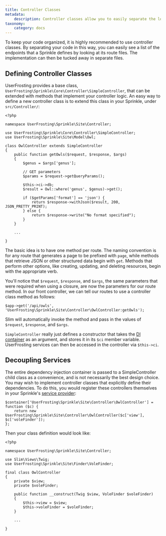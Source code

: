 ```yaml
---
title: Controller Classes
metadata:
    description: Controller classes allow you to easily separate the logic for your routes from your endpoint definitions.
taxonomy:
    category: docs
---
```


To keep your code organized, it is highly recommended to use controller classes.  By separating your code in this way, you can easily see a list of the endpoints that a Sprinkle defines by looking at its route files.  The implementation can then be tucked away in separate files.

## Defining Controller Classes

UserFrosting provides a base class, `UserFrosting\Sprinkle\Core\Controller\SimpleController`, that can be extended with methods that implement your controller logic.  An easy way to define a new controller class is to extend this class in your Sprinkle, under `src/Controller/`:

```
<?php

namespace UserFrosting\Sprinkle\Site\Controller;

use UserFrosting\Sprinkle\Core\Controller\SimpleController;
use UserFrosting\Sprinkle\Site\Model\Owl;

class OwlController extends SimpleController
{
    public function getOwls($request, $response, $args)
    {
        $genus = $args['genus'];

        // GET parameters
        $params = $request->getQueryParams();

        $this->ci->db;
        $result = Owl::where('genus', $genus)->get();
        
        if ($getParams['format'] == 'json') {
            return $response->withJson($result, 200, JSON_PRETTY_PRINT);
        } else {
            return $response->write("No format specified");
        }
    }
    
    ...
    
}
```

The basic idea is to have one method per route.  The naming convention is for any route that generates a page to be prefixed with `page`, while methods that retrieve JSON or other structured data begin with `get`.  Methods that perform other options, like creating, updating, and deleting resources, begin with the appropriate verb.

You'll notice that `$request`, `$response`, and `$args`, the same parameters that were required when using a closure, are now the parameters for our route method.  In our front controller, we can tell our routes to use a controller class method as follows:

```
$app->get('/api/owls', 'UserFrosting\Sprinkle\Site\Controller\OwlController:getOwls');
```

Slim will automatically invoke the method and pass in the values of `$request`, `$response`, and `$args`.

`SimpleController` really just defines a constructor that takes the [DI container](/services/the-di-container) as an argument, and stores it in its `$ci` member variable.  UserFrosting services can then be accessed in the controller via `$this->ci`.

## Decoupling Services

The entire dependency injection container is passed to a SimpleController child class as a convenience, and is not necessarily the best design choice.  You may wish to implement controller classes that explicitly define their dependencies.  To do this, you would register these controllers themselves in your Sprinkle's [service provider](/services/the-di-container#service-providers):

```
$container['UserFrosting\Sprinkle\Site\Controller\OwlController'] = function ($c) {
    return new UserFrosting\Sprinkle\Site\Controller\OwlController($c['view'], $c['voleFinder']);
};
```

Then your class definition would look like:

```
<?php

namespace UserFrosting\Sprinkle\Site\Controller;

use Slim\Views\Twig;
use UserFrosting\Sprinkle\Site\Finder\VoleFinder;

final class OwlController
{
    private $view;
    private $voleFinder;

    public function __construct(Twig $view, VoleFinder $voleFinder)
    {
        $this->view = $view;
        $this->voleFinder = $voleFinder;
    }
    
    ...
    
}
```
